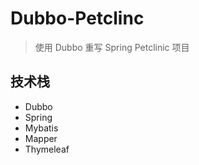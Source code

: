 # Dubbo-Petclinc 

> 使用 Dubbo 重写 Spring Petclinic 项目



## 技术栈
* Dubbo
* Spring 
* Mybatis
* Mapper
* Thymeleaf
 
 
## 
